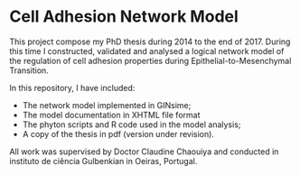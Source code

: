 # Cell Adhesion Network Model
This project compose my PhD thesis during 2014 to the end of 2017.
During this time I constructed, validated and analysed a logical network model of the regulation of cell adhesion properties during Epithelial-to-Mesenchymal Transition. 
 
In this repository, I have included: 
  * The network model implemented in GINsime;  
  * The model documentation in XHTML file format
  * The phyton scripts and R code used in the model analysis; 
  * A copy of the thesis in pdf (version under revision).   

All work was supervised by Doctor Claudine Chaouiya and conducted in instituto de ciência Gulbenkian in Oeiras, Portugal. 
